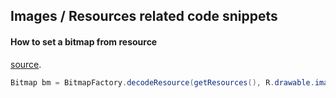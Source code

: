 ## Images / Resources related code snippets

#### How to set a bitmap from resource
[source](http://stackoverflow.com/a/4955305/4576720).

```java
Bitmap bm = BitmapFactory.decodeResource(getResources(), R.drawable.image);
```